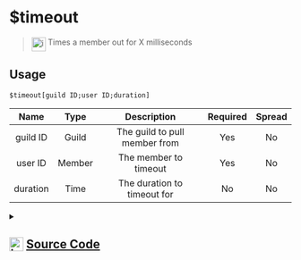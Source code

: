 # $timeout
> <img align="top" src="https://upload.wikimedia.org/wikipedia/commons/thumb/e/e4/Infobox_info_icon.svg/160px-Infobox_info_icon.svg.png?20150409153300" alt="image" width="25" height="auto"> Times a member out for X milliseconds
## Usage
```
$timeout[guild ID;user ID;duration]
```
| Name | Type | Description | Required | Spread
| :---: | :---: | :---: | :---: | :---: |
guild ID | Guild | The guild to pull member from | Yes | No
user ID | Member | The member to timeout | Yes | No
duration | Time | The duration to timeout for | No | No
<details>
<summary>
    
## <img align="top" src="https://cdn4.iconfinder.com/data/icons/iconsimple-logotypes/512/github-512.png" alt="image" width="25" height="auto">  [Source Code](https://github.com/tryforge/ForgeScript-V2/blob/main/src/native/timeout.ts)
    
</summary>
    
```ts
import noop from "../functions/noop"
import { ArgType, NativeFunction, Return } from "../structures"

export default new NativeFunction({
    name: "$timeout",
    version: "1.0.0",
    description: "Times a member out for X milliseconds",
    unwrap: true,
    brackets: true,
    args: [
        {
            name: "guild ID",
            description: "The guild to pull member from",
            rest: false,
            required: true,
            type: ArgType.Guild,
        },
        {
            name: "user ID",
            description: "The member to timeout",
            rest: false,
            required: true,
            type: ArgType.Member,
            pointer: 0,
        },
        {
            name: "duration",
            description: "The duration to timeout for",
            rest: false,
            type: ArgType.Time,
        },
    ],
    async execute(_, [, member, ms]) {
        const timeout = await member.disableCommunicationUntil(ms ? Date.now() + ms : null).catch(noop)
        return this.success(!!timeout)
    },
})

```
    
</details>